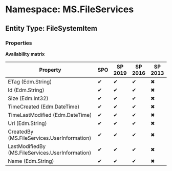 # Namespace: MS.FileServices
## Entity Type: FileSystemItem

### Properties

**Availability matrix**

Property | SPO | SP 2019 | SP 2016 | SP 2013
----------|-----|---------|---------|--------
ETag (Edm.String) | ✔ | ✔ | ✔ | ✖
Id (Edm.String) | ✔ | ✔ | ✔ | ✖
Size (Edm.Int32) | ✔ | ✔ | ✔ | ✖
TimeCreated (Edm.DateTime) | ✔ | ✔ | ✔ | ✖
TimeLastModified (Edm.DateTime) | ✔ | ✔ | ✔ | ✖
Url (Edm.String) | ✔ | ✔ | ✔ | ✖
CreatedBy (MS.FileServices.UserInformation) | ✔ | ✔ | ✔ | ✖
LastModifiedBy (MS.FileServices.UserInformation) | ✔ | ✔ | ✔ | ✖
Name (Edm.String) | ✔ | ✔ | ✔ | ✖

